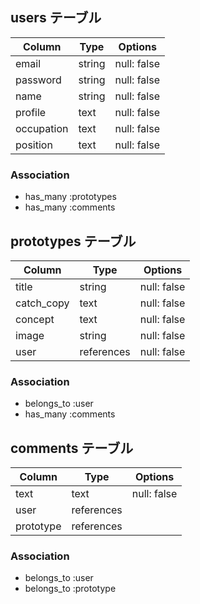 
## users テーブル

| Column             | Type   | Options     |
| ------------------ | ------ | ----------- |
| email              | string | null: false |
| password           | string | null: false |
| name               | string | null: false |
| profile            |  text  | null: false |
| occupation         |  text  | null: false |
| position           |  text  | null: false |

### Association

- has_many :prototypes
- has_many :comments


## prototypes テーブル

| Column      | Type       | Options     |
| ------      | ------     | ----------- |
| title       | string     | null: false |
| catch_copy  |  text      | null: false |
| concept     |  text      | null: false |
| image       | string     | null: false |
| user        | references | null: false |

### Association

- belongs_to :user
- has_many :comments


## comments テーブル

| Column    | Type       | Options        |
| -------   | ---------- | -------------- |
| text      | text       | null: false    |
| user      | references |                |
| prototype | references |                |

### Association

- belongs_to :user
- belongs_to :prototype

<!-- # README

This README would normally document whatever steps are necessary to get the
application up and running.

Things you may want to cover:

* Ruby version

* System dependencies

* Configuration

* Database creation

* Database initialization

* How to run the test suite

* Services (job queues, cache servers, search engines, etc.)

* Deployment instructions

* ... -->
